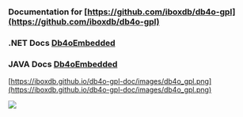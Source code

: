 ### Documentation for [https://github.com/iboxdb/db4o-gpl](https://github.com/iboxdb/db4o-gpl)

### .NET Docs  [Db4oEmbedded](https://iboxdb.github.io/db4o-gpl-doc/output/api/Db4objects.Db4o/Db4oEmbedded/)

### JAVA Docs [Db4oEmbedded](https://iboxdb.github.io/db4o-gpl-doc/javadoc/com/db4o/Db4oEmbedded.html)



[https://iboxdb.github.io/db4o-gpl-doc/images/db4o_gpl.png](https://iboxdb.github.io/db4o-gpl-doc/images/db4o_gpl.png)


![](https://iboxdb.github.io/db4o-gpl-doc/images/db4o_gpl.png)
